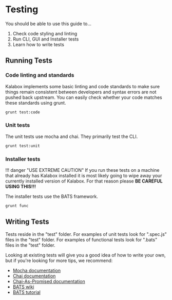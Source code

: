 Testing
=======

You should be able to use this guide to...

1. Check code styling and linting
2. Run CLI, GUI and Installer tests
3. Learn how to write tests

Running Tests
-------------

### Code linting and standards

Kalabox implements some basic linting and code standards to make sure things remain consistent between developers and syntax errors are not pushed back upstream. You can easily check whether your code matches these standards using grunt.

```bash
grunt test:code
```

### Unit tests

The unit tests use mocha and chai. They primarily test the CLI.

```bash
grunt test:unit
```

### Installer tests

!!! danger "USE EXTREME CAUTION"
    If you run these tests on a machine that already has Kalabox installed it is most likely going to wipe away your currently installed version of Kalabox. For that reason please **BE CAREFUL USING THIS!!!**

The installer tests use the BATS framework.

```bash
grunt func
```

Writing Tests
-------------

Tests reside in the "test" folder. For examples of unit tests look for ".spec.js" files in the "test" folder. For examples of functional tests look for ".bats" files in the "test" folder.

Looking at existing tests will give you a good idea of how to write your own, but if you're looking for more tips, we recommend:

* [Mocha documentation](http://mochajs.org/)
* [Chai documentation](http://chaijs.com/)
* [Chai-As-Promised documentation](http://chaijs.com/plugins/chai-as-promised/)
* [BATS wiki](https://github.com/sstephenson/bats)
* [BATS tutorial](https://blog.engineyard.com/2014/bats-test-command-line-tools)
